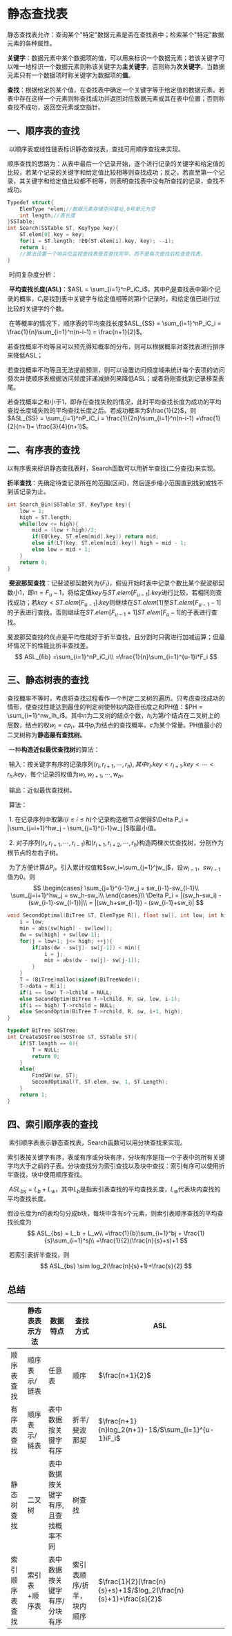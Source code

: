 # 静态查找表

​		静态查找表允许：查询某个"特定"数据元素是否在查找表中；检索某个"特定"数据元素的各种属性。

​		**关键字**：数据元素中某个数据项的值，可以用来标识一个数据元素；若该关键字可以唯一地标识一个数据元素则称该关键字为**主关键字**，否则称为**次关键字**。当数据元素只有一个数据项时称关键字为数据项的**值**。

​		**查找**：根据给定的某个值，在查找表中确定一个关键字等于给定值的数据元素。若表中存在这样一个元素则称查找成功并返回对应数据元素或其在表中位置；否则称查找不成功，返回空元素或空指针。

## 一、顺序表的查找

​		以顺序表或线性链表标识静态查找表，查找可用顺序查找来实现。

​		顺序查找的思路为：从表中最后一个记录开始，逐个进行记录的关键字和给定值的比较，若某个记录的关键字和给定值比较相等则查找成功；反之，若直至第一个记录，其关键字和给定值比较都不相等，则表明查找表中没有所查找的记录，查找不成功。

```c
Typedef struct{
    ElemType *elem;//数据元素存储空间基址,0号单元为空
    int length;//表长度
}SSTable;
int Search(SSTable ST, KeyType key){
    ST.elem[0].key = key;
    for(i = ST.length; !EQ(ST.elem[i].key, key); --i);
    return i;
    //算法设置一个哨兵位监视查找表是否查找完毕，而不是每次查找后检查查找表。
}
```

​		时间复杂度分析：

​		**平均查找长度(ASL)**：$ASL = \sum_{i=1}^nP_iC_i$，其中$P_i$是查找表中第i个记录的概率，$C_i$是找到表中关键字与给定值相等的第i个记录时，和给定值已进行过比较的关键字的个数。

​		在等概率的情况下，顺序表的平均查找长度$ASL_{SS} = \sum_{i=1}^nP_iC_i = \frac{1}{n}\sum_{i=1}^n(n-i-1) = \frac{n+1}{2}$。

​		若查找概率不均等且可以预先得知概率的分布，则可以根据概率对查找表进行排序来降低ASL；

​		若查找概率不均等且无法提前预测，则可以设置访问频度域来统计每个表项的访问频次并使顺序表根据访问频度非递减排列来降低ASL；或者将刚查找到记录移至表尾。

​		若查找概率之和小于1，即存在查找失败的情况，此时平均查找长度为成功的平均查找长度域失败的平均查找长度之后。若成功概率为$\frac{1}{2}$，则$ASL_{SS} = \sum_{i=1}^nP_iC_i =  \frac{1}{2n}\sum_{i=1}^n(n-i-1) +\frac{1}{2}(n+1)= \frac{3}{4}(n+1)$。

## 二、有序表的查找

​		以有序表来标识静态查找表时，Search函数可以用折半查找(二分查找)来实现。		

​		**折半查找**：先确定待查记录所在的范围(区间)，然后逐步缩小范围直到找到或找不到该记录为止。

```c
int Search_Bin(SSTable ST, KeyType key){
    low = 1;
    high = ST.length;
    while(low <= high){
        mid = (low + high)/2;
        if(EQ(key, ST.elem[mid].key)) return mid;
        else if(LT(key, ST.elem[mid].key)) high = mid - 1;
        else low = mid + 1;
    }
    return 0;
}
```

​	**斐波那契查找**：记斐波那契数列为$\{F_i\}$，假设开始时表中记录个数比某个斐波那契数小1，即$n = F_u-1$，将给定值$key$与$ST.elem[F_{u-1}].key$进行比较，若相同则查找成功；若$key<ST.elem[F_{u-1}].key$则继续在$ST.elem[1]$至$ST.elem[F_{u-1}-1]$的子表进行查找，否则继续在$ST.elem[F_{u-1}+1]$$ST.elem[F_{u}-1]$的子表进行查找。

​	斐波那契查找的优点是平均性能好于折半查找，且分割时只需进行加减运算；但最坏情况下的性能比折半查找差。
$$
ASL_{fib}
=\sum_{i=1}^nP_iC_i\\
=\frac{1}{n}\sum_{i=1}^{u-1}i*F_i
$$


## 三、静态树表的查找

​		查找概率不等时，考虑将查找过程看作一个判定二叉树的遍历。只考虑查找成功的情形，使查找性能达到最佳的判定树使带权内路径长度之和PH值：$PH = \sum_{i=1}^nw_ih_i$。其中$n$为二叉树的结点个数，$h_i$为第$i$个结点在二叉树上的层数，结点的权$w_i=cp_i$，其中$p_i$为结点的查找概率，$c$为某个常量。PH值最小的二叉树称为**静态最有查找树**。

​		一种**构造近似最优查找树**的算法：

​			输入：按关键字有序的记录序列$(r_{l},r_{l+1},\cdots,r_h),其中r_{l}.key<r_{l+1}.key<\cdots<r_h.key$，每个记录的权值为$w_{l},w_{l+1},\cdots,w_{h}$。

​			输出：近似最优查找树。

​			算法：

​				1. 在记录序列中取第$i(l\le i\le h)$个记录构造根节点使得$\Delta P_i = |\sum_{j=i+1}^hw_j - \sum_{j=1}^{i-1}w_j |$取最小值。

​				2. 对子序列$(r_{l},r_{l+1},\cdots,r_{i-1})$和$(r_{i+1},r_{i+2},\cdots,r_h)$构造两棵次优查找树，分别作为根节点的左右子树。

​		为了方便计算$\Delta P_i$，引入累计权值和$sw_i=\sum_{j=1}^jw_j$，设$w_{l-1}，sw_{l-1}$值为0。则
$$
\begin{cases}
\sum_{j=1}^{i-1}w_j = sw_{i-1}-sw_{l-1}\\
\sum_{j=i+1}^hw_j = sw_h-sw_i\\
\end{cases}\\
\Delta P_i 
= |(sw_h-sw_i) - (sw_{i-1}-sw_{l-1})|\\
= |(sw_h+sw_{l-1}) - (sw_{i-1}+sw_i)|
$$

```c
void SecondOptimal(BiTree &T, ElemType R[], float sw[], int low, int high){
    i = low;
    min = abs(sw[high] - sw[low]);
    dw = sw[high] + sw[low-1];
    for(j = low+1; j<= high; ++j){
        if(abs(dw - sw[j]- sw[j-1]) < min){
            i = j;
            min = abs(dw - sw[j]- sw[j-1]);
        }
    }
    T = (BiTree)malloc(sizeof(BiTreeNode));
    T->data = R[i];
    if(i == low) T->lchild = NULL;
    else SecondOptim(BiTree T->lchild, R, sw, low, i-1);
    if(i == high) T->rchild = NULL;
    else SecondOptim(BiTree T->rchild, R, sw, i+1, high);
}

typedef BiTree SOSTree;
int CreateSOSTree(SOSTree &T, SSTable ST){
    if(ST.length == 0){
        T = NULL;
        return 0;
    }
    else{
        FindSW(sw, ST);
        SecondOptimal(T, ST.elem, sw, 1, ST.Length);
    }
    return 1;
}
```

## 四、索引顺序表的查找

​		索引顺序表表示静态查找表，Search函数可以用分块查找来实现。

​		索引表按关键字有序，表或有序或分块有序，分块有序是指一个子表中的所有关键字均大于之前的子表。分块查找分为索引查找以及块中查找：索引有序可以使用折半查找，块中使用顺序查找。

​		$ASL_{bs} = L_b + L_w$，其中$L_b$是指索引表查找的平均查找长度，$L_w$代表块内查找的平均查找长度。

​		假设长度为n的表均匀分成b块，每块中含有s个元素，则索引表顺序查找的平均查找长度为
$$
ASL_{bs} = L_b + L_w\\
=\frac{1}{b}\sum_{i=1}^bj + \frac{1}{s}\sum_{i=1}^sj\\
=\frac{1}{2}(\frac{n}{s}+s)+1
$$


​		若索引表折半查找，则
$$
ASL_{bs} \sim log_2(\frac{n}{s}+1)+\frac{s}{2}
$$

## 总结

|                | 静态表表示方法 | 数据特点                            | 查找方式                  | ASL                                                          |
| -------------- | -------------- | ----------------------------------- | ------------------------- | ------------------------------------------------------------ |
| 顺序表查找     | 顺序表示/链表  | 任意表                              | 顺序                      | $\frac{n+1}{2}$                                              |
| 有序表查找     | 顺序表示/链表  | 表中数据按关键字有序                | 折半/斐波那契             | $\frac{n+1}{n}log_2(n+1)-1$/$\sum_{i=1}^{u-1}iF_i$           |
| 静态树查找     | 二叉树         | 表中数据按关键字有序,且查找概率不同 | 树查找                    |                                                              |
| 索引顺序表查找 | 索引表+顺序表  | 表中数据按关键字有序/分块有序       | 索引表顺序/折半，块内顺序 | $\frac{1}{2}(\frac{n}{s}+s)+1$/$log_2(\frac{n}{s}+1)+\frac{s}{2}$ |

